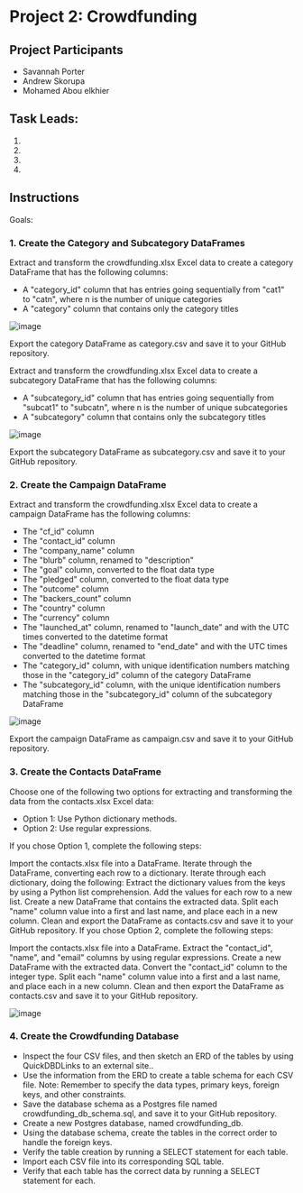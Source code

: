 # Project 2: Crowdfunding


## Project Participants
* Savannah Porter
* Andrew Skorupa
* Mohamed Abou elkhier


## Task Leads:
1.
2.
3.
4.


## Instructions
Goals:

### 1. Create the Category and Subcategory DataFrames
Extract and transform the crowdfunding.xlsx Excel data to create a category DataFrame that has the following columns:

* A "category_id" column that has entries going sequentially from "cat1" to "catn", where n is the number of unique categories
* A "category" column that contains only the category titles

![image](https://github.com/SavannahWithAnH/Project-2/assets/126124356/164608f9-f52c-4dec-9182-c4d33259af0c)

Export the category DataFrame as category.csv and save it to your GitHub repository.

Extract and transform the crowdfunding.xlsx Excel data to create a subcategory DataFrame that has the following columns:

* A "subcategory_id" column that has entries going sequentially from "subcat1" to "subcatn", where n is the number of unique subcategories
* A "subcategory" column that contains only the subcategory titles

![image](https://github.com/SavannahWithAnH/Project-2/assets/126124356/e8bcfe79-24a1-4dc6-9428-6accb4a0f5d4)

Export the subcategory DataFrame as subcategory.csv and save it to your GitHub repository.


### 2. Create the Campaign DataFrame
Extract and transform the crowdfunding.xlsx Excel data to create a campaign DataFrame has the following columns:

* The "cf_id" column
* The "contact_id" column
* The "company_name" column
* The "blurb" column, renamed to "description"
* The "goal" column, converted to the float data type
* The "pledged" column, converted to the float data type
* The "outcome" column
* The "backers_count" column
* The "country" column
* The "currency" column
* The "launched_at" column, renamed to "launch_date" and with the UTC times converted to the datetime format
* The "deadline" column, renamed to "end_date" and with the UTC times converted to the datetime format
* The "category_id" column, with unique identification numbers matching those in the "category_id" column of the category DataFrame
* The "subcategory_id" column, with the unique identification numbers matching those in the "subcategory_id" column of the subcategory DataFrame

![image](https://github.com/SavannahWithAnH/Project-2/assets/126124356/a41de922-6bb9-41a2-aa76-3710624449e6)

Export the campaign DataFrame as campaign.csv and save it to your GitHub repository.


### 3. Create the Contacts DataFrame
Choose one of the following two options for extracting and transforming the data from the contacts.xlsx Excel data:

* Option 1: Use Python dictionary methods.
* Option 2: Use regular expressions.

If you chose Option 1, complete the following steps:

Import the contacts.xlsx file into a DataFrame.
Iterate through the DataFrame, converting each row to a dictionary.
Iterate through each dictionary, doing the following:
Extract the dictionary values from the keys by using a Python list comprehension.
Add the values for each row to a new list.
Create a new DataFrame that contains the extracted data.
Split each "name" column value into a first and last name, and place each in a new column.
Clean and export the DataFrame as contacts.csv and save it to your GitHub repository.
If you chose Option 2, complete the following steps:

Import the contacts.xlsx file into a DataFrame.
Extract the "contact_id", "name", and "email" columns by using regular expressions.
Create a new DataFrame with the extracted data.
Convert the "contact_id" column to the integer type.
Split each "name" column value into a first and a last name, and place each in a new column.
Clean and then export the DataFrame as contacts.csv and save it to your GitHub repository.

![image](https://github.com/SavannahWithAnH/Project-2/assets/126124356/a1afc0a5-9770-45bd-a881-ab0e6534fff6)


### 4. Create the Crowdfunding Database

* Inspect the four CSV files, and then sketch an ERD of the tables by using QuickDBDLinks to an external site..
* Use the information from the ERD to create a table schema for each CSV file.
  Note: Remember to specify the data types, primary keys, foreign keys, and other constraints.
* Save the database schema as a Postgres file named crowdfunding_db_schema.sql, and save it to your GitHub repository.
* Create a new Postgres database, named crowdfunding_db.
* Using the database schema, create the tables in the correct order to handle the foreign keys.
* Verify the table creation by running a SELECT statement for each table.
* Import each CSV file into its corresponding SQL table.
* Verify that each table has the correct data by running a SELECT statement for each.
